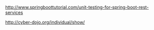 http://www.springboottutorial.com/unit-testing-for-spring-boot-rest-services

http://cyber-dojo.org/individual/show/